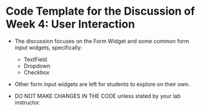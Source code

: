 # Code Template for the Discussion of Week 4: User Interaction

- The discussion focuses on the Form Widget and some common form input widgets, specifically:

  - TextField
  - Dropdown
  - Checkbox

- Other form input widgets are left for students to explore on their own.
- DO NOT MAKE CHANGES IN THE CODE unless stated by your lab instructor.
